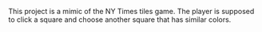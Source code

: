 This project is a mimic of the NY Times tiles game.
The player is supposed to click a square and choose
another square that has similar colors.